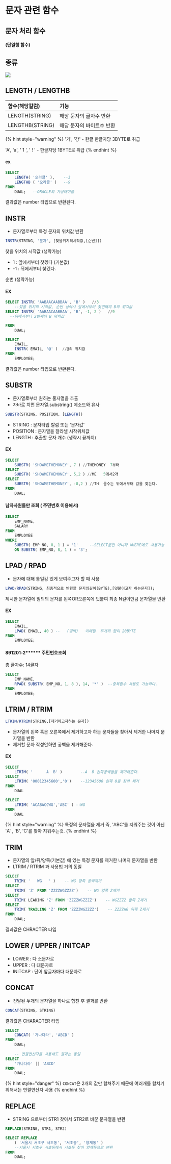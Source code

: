 # 문자 관련 함수

## 문자 처리 함수

#### \(단일행 함수\)

### 

## 종류

![](../.gitbook/assets/image%20%284%29.png)



## 

## LENGTH / LENGTHB

| 함수\(해당칼럼\) | 기능 |
| :--- | :--- |
| LENGTH\(STRING\) | 해당 문자의 글자수 반환 |
| LENGTHB\(STRING\) | 해당 문자의 바이트수 반환 |

{% hint style="warning" %}
'가', '강' - 한글 한글자당 3BYTE로 취급

'A', 'a', ' 1 ', ' ! ' - 한글자당 1BYTE로 취급
{% endhint %}

#### ex

```sql
SELECT
	LENGTH( '오라클' ),    --3
	LENGTHB ( '오라클' )   --9
FROM
	DUAL;   --ORACLE의 가상태이블
```

결과값은 number 타입으로 반환된다.



## 

## INSTR

* 문자열로부터 특정 문자의 위치값 반환

```sql
INSTR(STRING, '문자', [찾을위치의시작값,[순번]])
```

찾을 위치의 시작값 \(생략가능\)

* 1  :  앞에서부터 찾겠다 \(기본값\)
* -1 :  뒤에서부터 찾겠다.

순번 \(생략가능\)



#### EX

```sql
SELECT INSTR( 'AABAACAABBAA', 'B' )   //3
	--찾을 위치의 시작값, 순번 생략시 앞에서부터 첮번째의 B의 위치값
SELECT INSTR( 'AABAACAABBAA', 'B', -1, 2 )   //9
  --뒤에서부터 2번째의 B 위치값

FROM
	DUAL;
```

```sql
SELECT
	EMAIL,
	INSTR( EMAIL, '@' )  //@의 위치값
FROM
	EMPLOYEE;
```

결과값은 number 타입으로 반환된다.



## 

## SUBSTR

* 문자열로부터 원하는 물자열을 추출
* 자바로 치면 문자열.substring\(\) 메소드와 유사

```sql
SUBSTR(STRING, POSITION, [LENGTH])
```

* STRING  :  문자타입 칼럼 또는 '문자값'
* POSITION  :  문자열을 잘라낼 시작위치값
* LENGTH  :  추출할 문자 개수 \(생략시 끝까지\)

#### EX

```sql
SELECT
	SUBSTR( 'SHOWMETHEMONEY', 7 ) //THEMONEY  7부터
SELECT
	SUBSTR( 'SHOWMETHEMONEY', 5,2 ) //ME   5에서2개
SELECT
	SUBSTR( 'SHOWMETHEMONEY', -8,2 ) //TH  음수는 뒤에서부터 값을 찾는다.
FROM
	DUAL;
```

#### 남자사원들만 조회 \( 주민번호 이용해서\)

```sql
SELECT
	EMP_NAME,
	SALARY 
FROM
	EMPLOYEE 
WHERE
	SUBSTR( EMP_NO, 8, 1 ) = '1'     --SELECT뿐만 아니라 WHERE에도 사용가능
	OR SUBSTR( EMP_NO, 8, 1 ) = '3';
```

                                  

## 

## LPAD / RPAD                                                                                                                                                                                             

* 문자에 대해 통일감 있게 보여주고자 할 때 사용

```sql
LPAD/RPAD(STRING, 최종적으로 반환할 문자의길이(BYTE),[덧붙이고자 하는문자]);
```

제시한 문자열에 임의의 문자를 왼쪽OR오른쪽에 덧붙여 최종 N길이만큼 문자열을 반환

#### EX

```sql
SELECT
	EMAIL,
	LPAD( EMAIL, 40 ) --   (공백)   이메일  두개의 합이 20BYTE
FROM
	EMPLOYEE;
```

#### 

#### 891201-2\*\*\*\*\*\* 주민번호조회 

총 글자수: 14글자

```sql
SELECT
	EMP_NAME,
	RPAD( SUBSTR( EMP_NO, 1, 8 ), 14, '*' )  --중복함수 사용도 가능하다.
FROM
	EMPLOYEE;
```



## LTRIM / RTRIM

```sql
LTRIM/RTRIM(STRING,[제거하고자하는 문자])
```

* 문자열의 왼쪽 혹은 오른쪽에서 제거하고자 하는 문자들을 찾아서 제거한 나머지 문자열을 반환
* 제거할 문자 작성안하면 공백을 제거해준다.

#### EX

```sql
SELECT
	LTRIM( '      A  B' )        --A  B 왼쪽공백들을 제거해준다.
SELECT
	LTRIM( '00012345600','0')    --12345600 왼쪽 0을 찾아 제거
FROM
	DUAL
```

```sql
SELECT
	LTRIM( 'ACABACCWG','ABC' ) --WG 
FROM
	DUAL
```

{% hint style="warning" %}
특정의 문자열을 제거 즉, 'ABC'를 지워주는 것이 아닌 'A' , 'B', 'C'를 찾아 지워주는것.
{% endhint %}

### 

## TRIM

* 문자열의 앞/뒤/양쪽\(기본값\) 에 있는 특정 문자를 제거한 나머지 문자열을 반환
* LTRIM / RTRIM 과 사용법 거의 동일

```sql
SELECT
	TRIM( '   WG   ' )    -- WG 양쪽 공백제거
SELECT
	TRIM( 'Z' FROM 'ZZZZWGZZZZ')    -- WG 양쪽 Z제거
SELECT
	TRIM( LEADIMG 'Z' FROM 'ZZZZWGZZZZ')    -- WGZZZZ 앞쪽 Z제거
SELECT
	TRIM( TRAILING 'Z' FROM 'ZZZZWGZZZZ')    -- ZZZZWG 뒤쪽 Z제거
FROM
	DUAL;
```

결과값은 CHRACTER 타입



## LOWER / UPPER / INITCAP

* LOWER : 다 소문자로
* UPPER : 다 대문자로
* INITCAP : 단어 앞글자마다 대문자로





## CONCAT

* 전달된 두개의 문자열을 하나로 합친 후 결과를 반환

```sql
CONCAT(STRING, STRING)
```

결과값은 CHARACTER 타입

```sql
SELECT
	CONCAT( '가나다라', 'ABCD' ) 
FROM
	DUAL;
	
	-- 연결연산자를 사용해도 결과는 동일
SELECT
	'가나다라' || 'ABCD' 
FROM
	DUAL;
```

{% hint style="danger" %}
`CONCAT`은 2개의 값만 합쳐주기 때문에 여러개를 합치기 위해서는 연결연산자 사용
{% endhint %}



## REPLACE

* STRING 으로부터 STR1 찾아서 STR2로 바꾼 문자열을 반환

```sql
REPLACE(STRING, STR1, STR2)
```

```sql
SELECT REPLACE
	( '서울시 서초구 서초동', '서초동', '양재동' ) 
	--서울시 서초구 서초동에서 서초동 찾아 양재동으로 변환
FROM
	DUAL;
```

